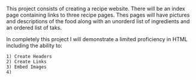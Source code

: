 This project consists of creating a recipe website. There will be an index page containing links to three recipe pages. Thes pages will have pictures and descriptions of the food along with an unorderd list of ingredients and an ordered list of taks.

In completely this project I will demonstrate a limited proficiency in HTML including the ability to: 

    1) Create Headers
    2) Create Links
    3) Embed Images
    4) 
